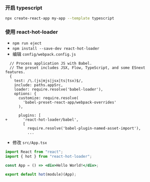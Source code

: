 ### 开启 typescript

```bash
npx create-react-app my-app --template typescript
```

### 使用 react-hot-loader

- `npm run eject`
- `npm install --save-dev react-hot-loader`
- 编辑 `config/webpack.config.js`

```
  // Process application JS with Babel.
  // The preset includes JSX, Flow, TypeScript, and some ESnext features.
  {
    test: /\.(js|mjs|jsx|ts|tsx)$/,
    include: paths.appSrc,
    loader: require.resolve('babel-loader'),
    options: {
      customize: require.resolve(
        'babel-preset-react-app/webpack-overrides'
      ),

      plugins: [
+       'react-hot-loader/babel',
        [
          require.resolve('babel-plugin-named-asset-import'),
          ...
```

- 修改 `src/App.tsx`

```jsx
import React from "react";
import { hot } from "react-hot-loader";

const App = () => <div>Hello World!</div>;

export default hot(module)(App);
```
